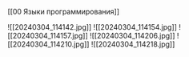 [[00 Языки программирования]]

![[20240304_114142.jpg]]
![[20240304_114154.jpg]]
![[20240304_114157.jpg]]
![[20240304_114206.jpg]]
![[20240304_114210.jpg]]
![[20240304_114218.jpg]]